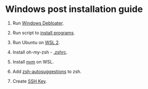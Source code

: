 # Windows post installation guide

1. Run [Windows Debloater](https://github.com/Sycnex/Windows10Debloater).

2. Run script to [install programs](https://github.com/vinihvc/my-apps).

3. Run Ubuntu on [WSL 2](https://docs.microsoft.com/en-us/windows/wsl/install).

4. Install oh-my-zsh - [.zshrc](https://gist.github.com/vinihvc/cabb649eb922261933123970f623fd1e).

5. Install [nvm](https://github.com/nvm-sh/nvm#installing-and-updating) on WSL.

6. Add [zsh-autosuggestions](https://github.com/zsh-users/zsh-autosuggestions) to zsh.

7. Create [SSH Key](https://docs.github.com/en/authentication/connecting-to-github-with-ssh/generating-a-new-ssh-key-and-adding-it-to-the-ssh-agent).


